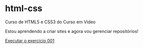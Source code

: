 # html-css
 Curso de HTML5 e CSS3 do Curso em Video

 Estou aprendendo a criar sites e agora vou gerenciar repositórios!

 <a href="https://yasmimdealbuquerque.github.io/html-css/exercicios/ex001/index.html">Executar o exercicio 001</a>
